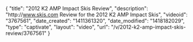 {
    "title": "2012 K2 AMP Impact Skis Review",
    "description": "http:\/\/www.skis.com Review for the 2012 K2 AMP Impact Skis",
    "videoid": "3767561",
    "date_created": "1411361320",
    "date_modified": "1418182029",
    "type": "captivate",
    "layout": "video",
    "url": "\/v\/2012-k2-amp-impact-skis-review\/3767561"
}